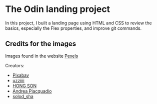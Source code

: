 # The Odin landing project

In this project, I built a landing page using HTML and CSS to review the basics, especially the Flex properties, and improve git commands. 


## Credits for the images
Images found in the website [Pexels](https://www.pexels.com/it-it/)

Creators:

- [Pixabay](https://www.pexels.com/it-it/foto/accessori-placcati-in-oro-248077/)
- [uzziiii](https://www.pexels.com/it-it/foto/donna-che-indossa-anelli-3385375/)
- [HONG SON](https://www.pexels.com/it-it/foto/anelli-d-oro-su-petali-di-rosa-rossa-3972215/)
- [Andrea Piacquadio](https://www.pexels.com/it-it/foto/scatole-regalo-assortite-sulla-superficie-del-pavimento-in-legno-marrone-1050244/)
- [solod_sha](https://www.pexels.com/it-it/foto/lusso-anelli-splendente-shining-8105118/)